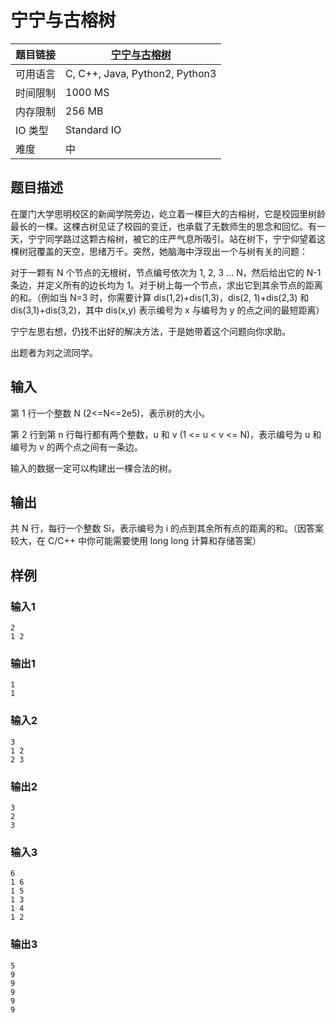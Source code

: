 # 宁宁与古榕树

| 题目链接 | [宁宁与古榕树](http://xmuoj.com/problem/FTCT-45) |
| --- | --- |
| 可用语言 | C, C++, Java, Python2, Python3 |
| 时间限制 | 1000 MS |
| 内存限制 | 256 MB |
| IO 类型 | Standard IO |
| 难度 | 中 |

## 题目描述

<p>在厦门大学思明校区的新闻学院旁边，屹立着一棵巨大的古榕树，它是校园里树龄最长的一棵。这棵古树见证了校园的变迁，也承载了无数师生的思念和回忆。有一天，宁宁同学路过这颗古榕树，被它的庄严气息所吸引。站在树下，宁宁仰望着这棵树冠覆盖的天空，思绪万千。突然，她脑海中浮现出一个与树有关的问题：</p><p>对于一颗有 N 个节点的无根树，节点编号依次为 1, 2, 3 ... N，然后给出它的 N-1 条边，并定义所有的边长均为 1。对于树上每一个节点，求出它到其余节点的距离的和。（例如当 N=3 时，你需要计算 dis(1,2)+dis(1,3)，dis(2, 1)+dis(2,3) 和 dis(3,1)+dis(3,2)，其中 dis(x,y) 表示编号为 x 与编号为 y 的点之间的最短距离）</p><p>宁宁左思右想，仍找不出好的解决方法，于是她带着这个问题向你求助。</p><p>出题者为刘之流同学。</p>

## 输入

<p>第 1 行一个整数 N (2&lt;=N&lt;=2e5)，表示树的大小。</p><p>第 2 行到第 n 行每行都有两个整数，u 和 v (1 &lt;= u &lt; v &lt;= N)，表示编号为 u 和编号为 v 的两个点之间有一条边。</p><p>输入的数据一定可以构建出一棵合法的树。</p>

## 输出

<p>共 N 行，每行一个整数 Si，表示编号为 i 的点到其余所有点的距离的和。（因答案较大，在 C/C++ 中你可能需要使用 long long 计算和存储答案）<br /></p>

## 样例

### 输入1

```
2
1 2
```

### 输出1

```
1
1
```

### 输入2

```
3
1 2
2 3
```

### 输出2

```
3
2
3
```

### 输入3

```
6
1 6
1 5
1 3
1 4
1 2
```

### 输出3

```
5
9
9
9
9
9
```

